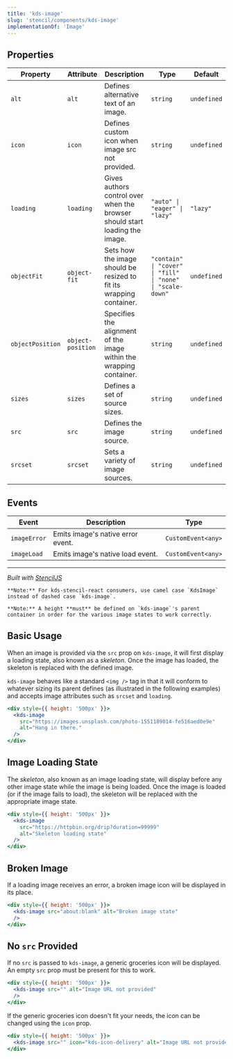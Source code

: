 ```yaml
---
title: 'kds-image'
slug: 'stencil/components/kds-image'
implementationOf: 'Image'
---
```

## Properties

| Property         | Attribute         | Description                                                                 | Type                                                       | Default     |
| ---------------- | ----------------- | --------------------------------------------------------------------------- | ---------------------------------------------------------- | ----------- |
| `alt`            | `alt`             | Defines alternative text of an image.                                       | `string`                                                   | `undefined` |
| `icon`           | `icon`            | Defines custom icon when image src not provided.                            | `string`                                                   | `undefined` |
| `loading`        | `loading`         | Gives authors control over when the browser should start loading the image. | `"auto" \| "eager" \| "lazy"`                              | `"lazy"`    |
| `objectFit`      | `object-fit`      | Sets how the image should be resized to fit its wrapping container.         | `"contain" \| "cover" \| "fill" \| "none" \| "scale-down"` | `undefined` |
| `objectPosition` | `object-position` | Specifies the alignment of the image within the wrapping container.         | `string`                                                   | `undefined` |
| `sizes`          | `sizes`           | Defines a set of source sizes.                                              | `string`                                                   | `undefined` |
| `src`            | `src`             | Defines the image source.                                                   | `string`                                                   | `undefined` |
| `srcset`         | `srcset`          | Sets a variety of image sources.                                            | `string`                                                   | `undefined` |


## Events

| Event        | Description                       | Type               |
| ------------ | --------------------------------- | ------------------ |
| `imageError` | Emits image's native error event. | `CustomEvent<any>` |
| `imageLoad`  | Emits image's native load event.  | `CustomEvent<any>` |


----------------------------------------------

*Built with [StencilJS](https://stenciljs.com/)*



```Message { "props" : { "className" : "mb-16" } }
**Note:** For kds-stencil-react consumers, use camel case `KdsImage` instead of dashed case `kds-image`.
```

~~~Message { "props": { "kind": "info", "className": "mb-16" } }
**Note:** A height **must** be defined on `kds-image`'s parent container in order for the various image states to work correctly.
~~~

## Basic Usage

When an image is provided via the `src` prop on `kds-image`, it will first display a loading state, also known as a _skeleton_. Once the image has loaded, the skeleton is replaced with the defined image.

`kds-image` behaves like a standard `<img />` tag in that it will conform to whatever sizing its parent defines (as illustrated in the following examples) and accepts image attributes such as `srcset` and `loading`.

```jsx
<div style={{ height: '500px' }}>
  <kds-image
    src="https://images.unsplash.com/photo-1551189014-fe516aed0e9e"
    alt="Hang in there."
  />
</div>
```

## Image Loading State

The _skeleton_, also known as an image loading state, will display before any other image state while the image is being loaded. Once the image is loaded (or if the image fails to load), the skeleton will be replaced with the appropriate image state.

```jsx
<div style={{ height: '500px' }}>
  <kds-image
    src="https://httpbin.org/drip?duration=99999"
    alt="Skeleton loading state"
  />
</div>
```

## Broken Image

If a loading image receives an error, a broken image icon will be displayed in its place.

```jsx
<div style={{ height: '500px' }}>
  <kds-image src="about:blank" alt="Broken image state"
  />
</div>
```

## No `src` Provided

If no `src` is passed to `kds-image`, a generic groceries icon will be displayed. An empty `src` prop must be present for this to work.

```jsx
<div style={{ height: '500px' }}>
  <kds-image src="" alt="Image URL not provided"
  />
</div>
```

If the generic groceries icon doesn't fit your needs, the icon can be changed using the `icon` prop.

```jsx
<div style={{ height: '500px' }}>
  <kds-image src="" icon="kds-icon-delivery" alt="Image URL not provided" />
</div>
```
